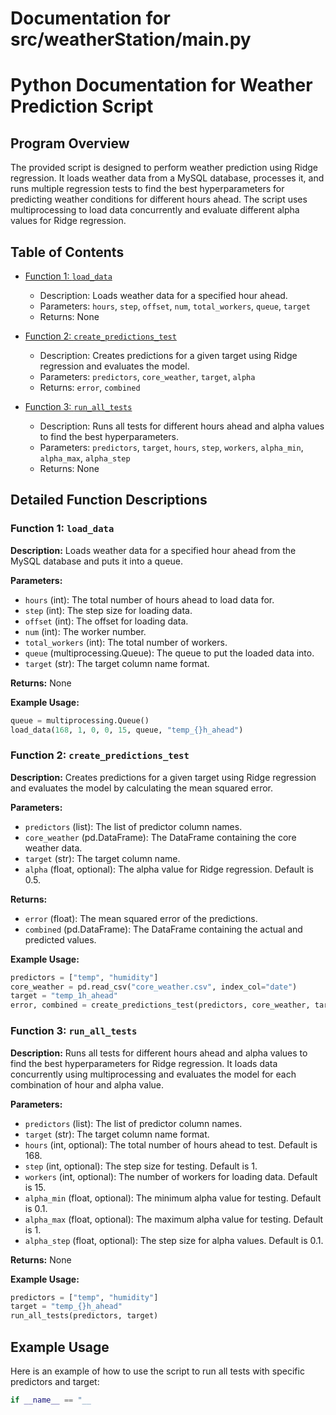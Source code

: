 # Documentation for src/weatherStation/main.py

# Python Documentation for Weather Prediction Script

## Program Overview

The provided script is designed to perform weather prediction using Ridge regression. It loads weather data from a MySQL database, processes it, and runs multiple regression tests to find the best hyperparameters for predicting weather conditions for different hours ahead. The script uses multiprocessing to load data concurrently and evaluate different alpha values for Ridge regression.

## Table of Contents

- [Function 1: `load_data`](#function-1-load_data)
    - Description: Loads weather data for a specified hour ahead.
    - Parameters: `hours`, `step`, `offset`, `num`, `total_workers`, `queue`, `target`
    - Returns: None

- [Function 2: `create_predictions_test`](#function-2-create_predictions_test)
    - Description: Creates predictions for a given target using Ridge regression and evaluates the model.
    - Parameters: `predictors`, `core_weather`, `target`, `alpha`
    - Returns: `error`, `combined`

- [Function 3: `run_all_tests`](#function-3-run_all_tests)
    - Description: Runs all tests for different hours ahead and alpha values to find the best hyperparameters.
    - Parameters: `predictors`, `target`, `hours`, `step`, `workers`, `alpha_min`, `alpha_max`, `alpha_step`
    - Returns: None

## Detailed Function Descriptions

### Function 1: `load_data`

**Description:** Loads weather data for a specified hour ahead from the MySQL database and puts it into a queue.

**Parameters:**
- `hours` (int): The total number of hours ahead to load data for.
- `step` (int): The step size for loading data.
- `offset` (int): The offset for loading data.
- `num` (int): The worker number.
- `total_workers` (int): The total number of workers.
- `queue` (multiprocessing.Queue): The queue to put the loaded data into.
- `target` (str): The target column name format.

**Returns:** None

**Example Usage:**

```python
queue = multiprocessing.Queue()
load_data(168, 1, 0, 0, 15, queue, "temp_{}h_ahead")
```

### Function 2: `create_predictions_test`

**Description:** Creates predictions for a given target using Ridge regression and evaluates the model by calculating the mean squared error.

**Parameters:**
- `predictors` (list): The list of predictor column names.
- `core_weather` (pd.DataFrame): The DataFrame containing the core weather data.
- `target` (str): The target column name.
- `alpha` (float, optional): The alpha value for Ridge regression. Default is 0.5.

**Returns:**
- `error` (float): The mean squared error of the predictions.
- `combined` (pd.DataFrame): The DataFrame containing the actual and predicted values.

**Example Usage:**

```python
predictors = ["temp", "humidity"]
core_weather = pd.read_csv("core_weather.csv", index_col="date")
target = "temp_1h_ahead"
error, combined = create_predictions_test(predictors, core_weather, target)
```

### Function 3: `run_all_tests`

**Description:** Runs all tests for different hours ahead and alpha values to find the best hyperparameters for Ridge regression. It loads data concurrently using multiprocessing and evaluates the model for each combination of hour and alpha value.

**Parameters:**
- `predictors` (list): The list of predictor column names.
- `target` (str): The target column name format.
- `hours` (int, optional): The total number of hours ahead to test. Default is 168.
- `step` (int, optional): The step size for testing. Default is 1.
- `workers` (int, optional): The number of workers for loading data. Default is 15.
- `alpha_min` (float, optional): The minimum alpha value for testing. Default is 0.1.
- `alpha_max` (float, optional): The maximum alpha value for testing. Default is 1.
- `alpha_step` (float, optional): The step size for alpha values. Default is 0.1.

**Returns:** None

**Example Usage:**

```python
predictors = ["temp", "humidity"]
target = "temp_{}h_ahead"
run_all_tests(predictors, target)
```

## Example Usage

Here is an example of how to use the script to run all tests with specific predictors and target:

```python
if __name__ == "__